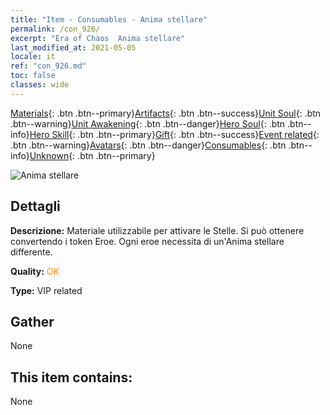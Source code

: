```yaml
---
title: "Item - Consumables - Anima stellare"
permalink: /con_926/
excerpt: "Era of Chaos  Anima stellare"
last_modified_at: 2021-05-05
locale: it
ref: "con_926.md"
toc: false
classes: wide
---
```

 [Materials](/ItemsIT/){: .btn .btn--primary}[Artifacts](/ItemsIT/Artifacts/){: .btn .btn--success}[Unit Soul](/ItemsIT/UnitSoul/){: .btn .btn--warning}[Unit Awakening](/ItemsIT/UnitAwakening/){: .btn .btn--danger}[Hero Soul](/ItemsIT/HeroSoul/){: .btn .btn--info}[Hero Skill](/ItemsIT/HeroSkill/){: .btn .btn--primary}[Gift](/ItemsIT/Gift/){: .btn .btn--success}[Event related](/ItemsIT/Events/){: .btn .btn--warning}[Avatars](/ItemsIT/Avatars/){: .btn .btn--danger}[Consumables](/ItemsIT/Consumables/){: .btn .btn--info}[Unknown](/ItemsIT/Unknown/){: .btn .btn--primary}

 ![Anima stellare](/images/t/i_40014.png)

## Dettagli
 **Descrizione:** Materiale utilizzabile per attivare le Stelle. Si può ottenere convertendo i token Eroe. Ogni eroe necessita di un'Anima stellare differente.

 **Quality:** <span style="color: #FF8C00">OK</span>

 **Type:** VIP related

## Gather

  None

## This item contains:

  None

